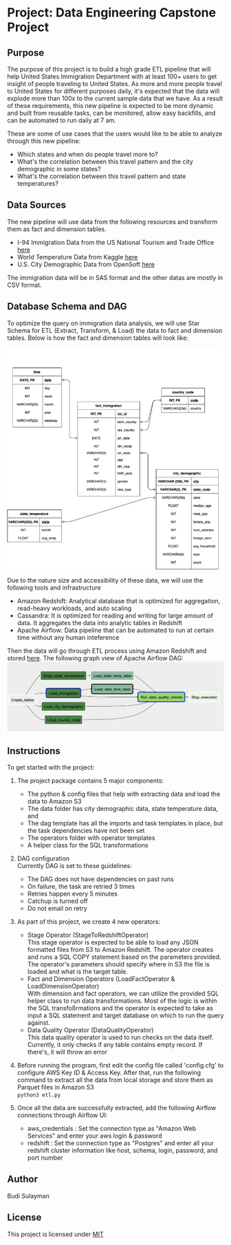 # Project: Data Engineering Capstone Project

## Purpose
The purpose of this project is to build a high grade ETL pipeline that will help United States Immigration Department with at least 100+ users to get insight of people traveling to United States. As more and more people travel to United States for different purposes daily, it's expected that the data will explode more than 100x to the current sample data that we have. As a result of these requirements, this new pipeline is expected to be more dynamic and built from reusable tasks, can be monitored, allow easy backfills, and can be automated to run daily at 7 am.

These are some of use cases that the users would like to be able to analyze through this new pipeline:
- Which states and when do people travel more to? 
- What's the correlation between this travel pattern and the city demographic in some states?
- What's the correlation between this travel pattern and state temperatures?

## Data Sources
The new pipeline will use data from the following resources and transform them as fact and dimension tables.
- I-94 Immigration Data from the US National Tourism and Trade Office [here](https://travel.trade.gov/research/reports/i94/historical/2016.html)
- World Temperature Data from Kaggle [here](https://www.kaggle.com/berkeleyearth/climate-change-earth-surface-temperature-data)
- U.S. City Demographic Data from OpenSoft [here](https://public.opendatasoft.com/explore/dataset/us-cities-demographics/export/)

The immigration data will be in SAS format and the other datas are mostly in CSV format. 

## Database Schema and DAG
To optimize the query on immigration data analysis, we will use Star Schema for ETL (Extract, Transform, & Load) the data to fact and dimension tables.
Below is how the fact and dimension tables will look like:

![Fact and Dimension Tables](ETL_TableDesign.jpg)

Due to the nature size and accessibility of these data, we will use the following tools and infrastructure 
- Amazon Redshift: Analytical database that is optimized for aggregation, read-heavy workloads, and auto scaling
- Cassandra: It is optimized for reading and writing for large amount of data. It aggregates the data into analytic tables in Redshift
- Apache Airflow: Data pipeline that can be automated to run at certain time without any human inteference

Then the data will go through ETL process using Amazon Redshift and stored [here](s3a://udacitycapstoneproj/data/). The following graph view of Apache Airflow DAG: <br>
    ![DAG](DAG.png)

## Instructions
To get started with the project:
1. The project package contains 5 major components:<br>

    - The python & config files that help with extracting data and load the data to Amazon S3
    - The data folder has city demographic data, state temperature data, and 
    - The dag template has all the imports and task templates in place, but the task dependencies have not been set
    - The operators folder with operator templates
    - A helper class for the SQL transformations

2. DAG configuration <br>
    Currently DAG is set to these guidelines:<br>

    - The DAG does not have dependencies on past runs
    - On failure, the task are retried 3 times
    - Retries happen every 5 minutes
    - Catchup is turned off
    - Do not email on retry
    
3. As part of this project, we create 4 new operators:<br>

   - Stage Operator (StageToRedshiftOperator)<br>
     This stage operator is expected to be able to load any JSON formatted files from S3 to Amazon Redshift. The operator creates and runs a SQL COPY statement based on the parameters provided. The operator's parameters should specify where in S3 the file is loaded and what is the target table.
   - Fact and Dimension Operators (LoadFactOperator & LoadDimensionOperator)<br>
     With dimension and fact operators, we can utilize the provided SQL helper class to run data transformations. Most of the logic is within the SQL transfoßrmations and the operator is expected to take as input a SQL statement and target database on which to run the query against.
   - Data Quality Operator (DataQualityOperator)<br>
     This data quality operator is used to run checks on the data itself. Currently, it only checks if any table contains empty record. If there's, it will throw an error


4. Before running the program, first edit the config file called 'config.cfg' to configure AWS Key ID & Access Key. After that, run the following command to extract all the data from local storage and store them as Parquet files in Amazon S3 <br>
    `python3 etl.py`
    
5. Once all the data are successfully extracted, add the following Airflow connections through Airflow UI:<br>
    - aws_credentials : Set the connection type as "Amazon Web Services" and enter your aws login & password
    - redshift        : Set the connection type as "Postgres" and enter all your redshift cluster information like host, schema, login, password, and port number


## Author
Budi Sulayman


## License
This project is licensed under [MIT](https://choosealicense.com/licenses/mit/)
